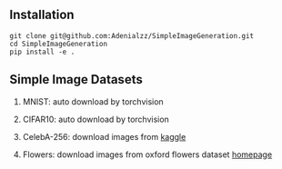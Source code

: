 

## Installation

```shell
git clone git@github.com:Adenialzz/SimpleImageGeneration.git
cd SimpleImageGeneration
pip install -e .
```

## Simple Image Datasets

1. MNIST: auto download by torchvision

2. CIFAR10: auto download by torchvision

3. CelebA-256: download images from [kaggle](https://www.kaggle.com/datasets/badasstechie/celebahq-resized-256x256?resource=download)

4. Flowers: download images from oxford flowers dataset [homepage](https://www.robots.ox.ac.uk/~vgg/data/flowers/102/)


